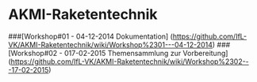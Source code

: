 AKMI-Raketentechnik
===================


###[Workshop#01 - 04-12-2014 Dokumentation] (https://github.com/IfL-VK/AKMI-Raketentechnik/wiki/Workshop%2301---04-12-2014)
###[Workshop#02 - 017-02-2015 Themensammlung zur Vorbereitung] (https://github.com/IfL-VK/AKMI-Raketentechnik/wiki/Workshop%2302---17-02-2015)
